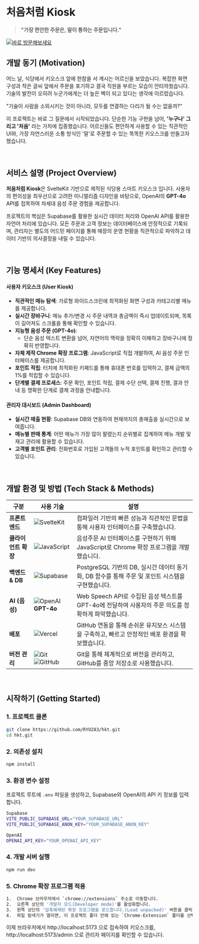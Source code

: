 # **처음처럼 Kiosk**

> **"가장 편안한 주문은, 말이 통하는 주문입니다."**

[![바로 방문해보세요](https://img.shields.io/badge/Live_Demo-Visit_Now-blue?style=for-the-badge&logo=vercel)](https://hkt-rho.vercel.app)

##  개발 동기 (Motivation)

어느 날, 식당에서 키오스크 앞에 한참을 서 계시는 어르신을 보았습니다. 복잡한 화면 구성과 작은 글씨 앞에서 주문을 포기하고 결국 직원을 부르는 모습이 안타까웠습니다. 기술의 발전이 오히려 누군가에게는 더 높은 벽이 되고 있다는 생각에 이르렀습니다.

"기술이 사람을 소외시키는 것이 아니라, 모두를 연결하는 다리가 될 수는 없을까?"

이 프로젝트는 바로 그 질문에서 시작되었습니다. 단순한 기능 구현을 넘어, **'누구나' 그리고 '처음'** 라는 가치에 집중했습니다. 어르신들도 편안하게 사용할 수 있는 직관적인 UI와, 가장 자연스러운 소통 방식인 '말'로 주문할 수 있는 똑똑한 키오스크를 만들고자 했습니다.

<br>

##  서비스 설명 (Project Overview)

**처음처럼 Kiosk**은 SvelteKit 기반으로 제작된 식당용 스마트 키오스크 입니다. 사용자의 편의성을 최우선으로 고려한 미니멀리즘 디자인을 바탕으로, OpenAI의 **GPT-4o** API를 접목하여 차세대 음성 주문 경험을 제공합니다.

프로젝트의 핵심은 Supabase를 활용한 실시간 데이터 처리와 OpenAI API를 활용한 자언어 처리에 있습니다. 모든 주문과 고객 정보는 데이터베이스에 안정적으로 기록되며, 관리자는 별도의 어드민 페이지를 통해 매장의 운영 현황을 직관적으로 파악하고 데이터 기반의 의사결정을 내릴 수 있습니다.

<br>

##  기능 명세서 (Key Features)

####  사용자 키오스크 (User Kiosk)
-   **직관적인 메뉴 탐색**: 가로형 와이드스크린에 최적화된 화면 구성과 카테고리별 메뉴를 제공합니다.
-   **실시간 장바구니**: 메뉴 추가/변경 시 주문 내역과 총금액이 즉시 업데이트되며, 목록이 길어져도 스크롤을 통해 확인할 수 있습니다.
-   **지능형 음성 주문 (GPT-4o)**:
    -   단순 음성 텍스트 변환을 넘어, 자연어의 맥락을 정확히 이해하고 장바구니에 정확히 반영합니다.
-   **자체 제작 Chrome 확장 프로그램**: JavaScript로 직접 개발하여, AI 음성 주문 인터페이스를 제공합니다.
-   **포인트 적립**: 터치에 최적화된 키패드를 통해 휴대폰 번호를 입력하고, 결제 금액의 1%를 적립할 수 있습니다.
-   **단계별 결제 프로세스**: 주문 확인, 포인트 적립, 결제 수단 선택, 결제 진행, 결과 안내 등 명확한 단계로 결제 과정을 안내합니다.

####  관리자 대시보드 (Admin Dashboard)
-   **실시간 매출 현황**: Supabase DB와 연동하여 현재까지의 총매출을 실시간으로 보여줍니다.
-   **메뉴별 판매 통계**: 어떤 메뉴가 가장 많이 팔렸는지 순위별로 집계하여 메뉴 개발 및 재고 관리에 활용할 수 있습니다.
-   **고객별 포인트 관리**: 전화번호로 가입된 고객들의 누적 포인트를 확인하고 관리할 수 있습니다.

<br>

##  개발 환경 및 방법 (Tech Stack & Methods)

| 구분          | 사용 기술                                                                                                                              | 설명                                                                                                |
| ------------- | -------------------------------------------------------------------------------------------------------------------------------------- | --------------------------------------------------------------------------------------------------- |
| **프론트엔드**  | ![SvelteKit](https://img.shields.io/badge/SvelteKit-FF3E00?logo=svelte&logoColor=fff)                                                  | 컴파일러 기반의 빠른 성능과 직관적인 문법을 통해 사용자 인터페이스를 구축했습니다.                  |
| **클라이언트 확장** | ![JavaScript](https://img.shields.io/badge/JavaScript-F7DF1E?logo=javascript&logoColor=black) | 음성주문 AI 인터페이스를 구현하기 위해 JavaScript로 Chrome 확장 프로그램을 개발했습니다. |
| **백엔드 & DB** | ![Supabase](https://img.shields.io/badge/Supabase-3ECF8E?logo=supabase&logoColor=fff)                                                  | PostgreSQL 기반의 DB, 실시간 데이터 동기화, DB 함수를 통해 주문 및 포인트 시스템을 구현했습니다.    |
| **AI (음성)** | ![OpenAI](https://img.shields.io/badge/OpenAI-412991?logo=openai&logoColor=white) **GPT-4o**                                            | Web Speech API로 수집된 음성 텍스트를 GPT-4o에 전달하여 사용자의 주문 의도를 정확하게 파악했습니다. |
| **배포**        | ![Vercel](https://img.shields.io/badge/Vercel-000?logo=vercel&logoColor=fff)                                                           | GitHub 연동을 통해 손쉬운 유지보스 시스템을 구축하고, 빠르고 안정적인 배포 환경을 확보했습니다.          |
| **버전 관리**   | ![Git](https://img.shields.io/badge/Git-F05032?logo=git&logoColor=fff) ![GitHub](https://img.shields.io/badge/GitHub-181717?logo=github&logoColor=fff) | Git을 통해 체계적으로 버전을 관리하고, GitHub를 중앙 저장소로 사용했습니다.                    |

<br>

##  시작하기 (Getting Started)

### 1. 프로젝트 클론
```bash
git clone https://github.com/RYU283/hkt.git
cd hkt.git
```

### 2. 의존성 설치

```Bash
npm install
```


### 3. 환경 변수 설정
 프로젝트 루트에 `.env` 파일을 생성하고, Supabase와 OpenAI의 API 키 정보를 입력합니다.
```bash
Supabase
VITE_PUBLIC_SUPABASE_URL="YOUR_SUPABASE_URL"
VITE_PUBLIC_SUPABASE_ANON_KEY="YOUR_SUPABASE_ANON_KEY"

OpenAI
OPENAI_API_KEY="YOUR_OPENAI_API_KEY"
```

### 4. 개발 서버 실행
```bash
npm run dev
```

### 5. Chrome 확장 프로그램 적용
```bash  
1.  Chrome 브라우저에서 `chrome://extensions` 주소로 이동합니다.
2.  오른쪽 상단의 '개발자 모드(Developer mode)'를 활성화합니다.
3.  왼쪽 상단의 '압축해제된 확장 프로그램을 로드합니다.(Load unpacked)' 버튼을 클릭합니다.
4.  파일 탐색기가 열리면, 이 프로젝트 폴더 안에 있는 `Chrome-Extension` 폴더를 선택하고 '열기'를 누릅니다.

```
이제 브라우저에서 http://localhost:5173 으로 접속하여 키오스크를, http://localhost:5173/admin 으로 관리자 페이지를 확인할 수 있습니다.